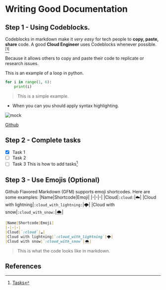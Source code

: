 # Writing Good Documentation

## Step 1 - Using Codeblocks.

Codeblocks in markdown make it *very easy* for tech people to **copy, paste, share** code. A good __Cloud Engineer__ uses Codeblocks whenever possible. [<sup>[1]</sup>](#References)

Because it allows others to copy and paste their code to replicate or research issues.

This is an example of a loop in python.
```python
for i in range(1, 6):
    print(i)
```
> This is a simple example.

- When you can you should apply syntax highlighting.

![mock](https://github.com/CFelt22/github-docs-example/assets/124794767/7a26ee6c-15b5-44a0-b072-92ba6addd5be)

[Github](https://github.com "Github")

## Step 2 - Complete tasks
- [X] Task 1
- [ ] Task 2
- [ ] Task 3
This is how to add tasks[^1]

## Step 3 - Use Emojis (Optional)
Github Flavored Markdown (GFM) supports emoji shortcodes. Here are some examples:
|Name|Shortcode|Emoji|
|-|-|-|
|Cloud|`:cloud:`|☁️|
|Cloud with lightning|`:cloud_with_lightning:`|🌩️|
|Cloud with snow|`:cloud_with_snow:`|🌨️|

```md
|Name|Shortcode|Emoji|
|-|-|-|
|Cloud|`:cloud`|☁️|
|Cloud with lightning|`:cloud_with_lightning`|🌩️|
|Cloud with snow|`:cloud_with_snow`|🌨️|
```
> This is what the code looks like in markdown.

## References
[^1]: [Tasks](https://docs.github.com/fr/issues/managing-your-tasks-with-tasklists/creating-a-tasklist)
